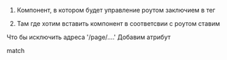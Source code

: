 1. Компонент, в котором будет управление роутом заключием в тег

<BrowserRouter></BrouserRouter>

2. Там где хотим вставить компонент в соответсвии с роутом ставим

   <Route path='/page' component={ComponentForRender}>

Что бы исключить адреса '/page/....'
Добавим атрибут

match
